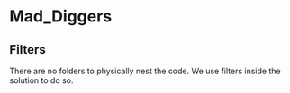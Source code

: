 # Mad_Diggers

## Filters

There are no folders to physically nest the code.
We use filters inside the solution to do so.
